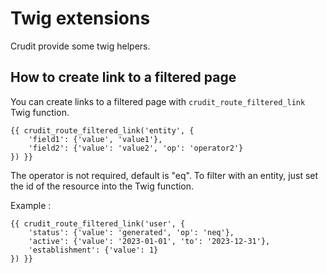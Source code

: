 # Twig extensions

Crudit provide some twig helpers.

## How to create link to a filtered page

You can create links to a filtered page with `crudit_route_filtered_link` Twig function.

```twig
{{ crudit_route_filtered_link('entity', {
    'field1': {'value', 'value1'},
    'field2': {'value': 'value2', 'op': 'operator2'}
}) }}
```

The operator is not required, default is "eq".
To filter with an entity, just set the id of the resource into the Twig function.

Example :
```twig
{{ crudit_route_filtered_link('user', {
    'status': {'value': 'generated', 'op': 'neq'},
    'active': {'value': '2023-01-01', 'to': '2023-12-31'},
    'establishment': {'value': 1}
}) }}
```
